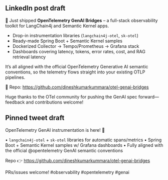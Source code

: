 ## LinkedIn post draft

🚀 Just shipped **OpenTelemetry GenAI Bridges** – a full-stack observability toolkit for LangChain4j and Semantic Kernel apps.

- Drop-in instrumentation libraries (`langchain4j-otel`, `sk-otel`)
- Ready-made Spring Boot + Semantic Kernel samples
- Dockerized Collector → Tempo/Prometheus → Grafana stack
- Dashboards covering latency, tokens, error rates, cost, and RAG retrieval latency

It’s all aligned with the official OpenTelemetry Generative AI semantic conventions, so the telemetry flows straight into your existing OTLP pipelines.

🔗 Repo: https://github.com/dineshkumarkummara/otel-genai-bridges

Huge thanks to the OTel community for pushing the GenAI spec forward—feedback and contributions welcome!

## Pinned tweet draft

OpenTelemetry GenAI instrumentation is here! 🎯

• `langchain4j-otel` + `sk-otel` libraries for automatic spans/metrics
• Spring Boot + Semantic Kernel samples w/ Grafana dashboards
• Fully aligned with the official @opentelemetry GenAI semantic conventions

Repo 👉 https://github.com/dineshkumarkummara/otel-genai-bridges

PRs/issues welcome! #observability #opentelemetry #genai
